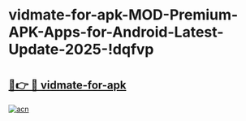 # vidmate-for-apk-MOD-Premium-APK-Apps-for-Android-Latest-Update-2025-!dqfvp

# <h2><a href="https://pjkt8n.esa.edu.pl?title=vidmate-for-apk&ref=dqfvp">🔗👉 🔴 vidmate-for-apk</a></h2>

[![acn](https://github.com/user-attachments/assets/0f9c940e-d8b0-45ae-aac7-cd30a18b3e1c)](https://pjkt8n.esa.edu.pl?title=vidmate-for-apk&ref=dqfvp)

